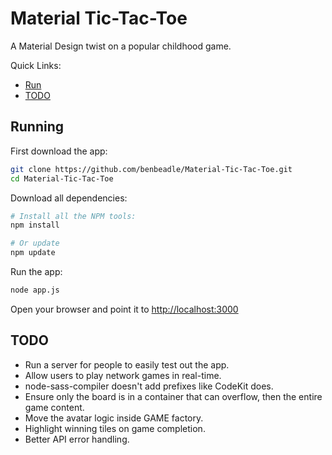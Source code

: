 # Material Tic-Tac-Toe

A Material Design twist on a popular childhood game.

Quick Links:

*  [Run](#run)
*  [TODO](#todo)

## <a name="run"></a> Running

First download the app:
```bash
git clone https://github.com/benbeadle/Material-Tic-Tac-Toe.git
cd Material-Tic-Tac-Toe
```

Download all dependencies:
```bash
# Install all the NPM tools:
npm install

# Or update
npm update
```

Run the app:
```bash
node app.js
```

Open your browser and point it to [http://localhost:3000](http://localhost:3000)

## <a name="todo"></a> TODO

* Run a server for people to easily test out the app.
* Allow users to play network games in real-time.
* node-sass-compiler doesn't add prefixes like CodeKit does.
* Ensure only the board is in a container that can overflow, then the entire game content.
* Move the avatar logic inside GAME factory.
* Highlight winning tiles on game completion.
* Better API error handling.